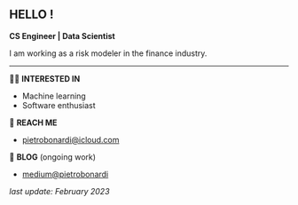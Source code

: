 ## HELLO !

**CS Engineer | Data Scientist**

I am working as a risk modeler in the finance industry.

---
🕺🏻 **INTERESTED IN**  
- Machine learning
- Software enthusiast

🤝 **REACH ME**
- pietrobonardi@icloud.com 

💬 **BLOG** (ongoing work)
- [medium@pietrobonardi](https://medium.com/@pietrobonardi)


_last update: February 2023_
